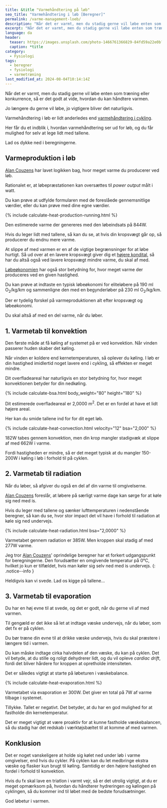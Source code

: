 ```yaml
---
title: &title "️Varmehåndtering på løb"
seo_title: "️Varmehåndtering i løb [Beregner]"
permalink: /varme-management-loeb/
description: "Når det er varmt, men du stadig gerne vil løbe enten som træning eller konkurrence, så er det godt at vide, hvordan du kan håndtere varmen."
excerpt: "Når det er varmt, men du stadig gerne vil løbe enten som træning eller konkurrence, så er det godt at vide, hvordan du kan håndtere varmen."
language: da
header:
  teaser: https://images.unsplash.com/photo-1466761366829-84fd59a22e0b?ixlib=rb-1.2.1&ixid=MnwxMjA3fDB8MHxwaG90by1wYWdlfHx8fGVufDB8fHx8&auto=format&fit=crop&h=300&w=400&q=10
  caption: *title
category:
  - Fysiologi
tags:
  - beregner
  - fysiologi
  - varmetræning
last_modified_at: 2024-08-04T10:14:14Z
---
```


Når det er varmt, men du stadig gerne vil løbe enten som træning eller konkurrence, så er det godt at vide, hvordan du kan håndtere varmen.

Jo længere du gerne vil løbe, jo vigtigere bliver det naturligvis.

Varmehåndtering i løb er lidt anderledes end [varmehåndtering i cykling](/varme-management-cykling/).

Her får du et indblik i, hvordan varmehåndtering ser ud for løb, og du får mulighed for selv at lege lidt med tallene.

Lad os dykke ned i beregningerne.

## Varmeproduktion i løb

[Alan Couzens](https://www.alancouzens.com/blog/heat2.html) har lavet logikken bag, hvor meget varme du producerer ved løb.

Rationalet er, at løbepræstationen kan oversættes til _power output_ målt i watt.

Du kan prøve at udfylde formularen med de foreslåede gennemsnitlige værdier, eller du kan prøve med dine egne værdier.

{% include calculate-heat-production-running.html %}

Den estimerede varme der genereres med den løbeindsats på <span id="heat_run_power_output">844</span>W.

Hvis du leger lidt med tallene, så kan du se, at hvis din kropsvægt går op, så producerer du endnu mere varme.

At slippe af med varmen er en af de vigtige begrænsninger for at løbe hurtigt. Så ud over at en lavere kropsvægt giver dig et [højere kondital](/kondital/), så har du altså også ved lavere kropsvægt mindre varme, du skal af med.

[Løbeøkonomien](/lobeokonomi/) har også stor betydning for, hvor meget varme der produceres ved en given hastighed.

Du kan prøve at indtaste en typisk løbeøkonomi for eliteløbere på 190 ml O<sub>2</sub>/kg/km og sammenligne den med en begynderløber på 230 ml O<sub>2</sub>/kg/km.

Der er tydelig forskel på varmeproduktionen alt efter kropsvægt og løbeøkonomi.

Du skal altså af med en del varme, når du løber.

## 1. Varmetab til konvektion

Den første måde at få køling af systemet på er ved konvektion. Når vinden passerer huden skaber det køling.

Når vinden er koldere end kernetemperaturen, så oplever du køling. I løb er din hastighed imidlertid noget lavere end i cykling, så effekten er meget mindre.

Dit overfladeareal har naturligvis en stor betydning for, hvor meget konvektionen betyder for din nedkøling.

{% include calculate-bsa.html body_weight="80" height="180" %}

Dit estimerede overfladeareal er <span id="heat_run_bsa">2,0000</span> m<sup>2</sup>. Det er en fordel at have et lidt højere areal.

Her kan du smide tallene ind for for dit eget løb.

{% include calculate-heat-convection.html velocity="12" bsa="2,000" %}

<span id="heat_run_convection">182</span>W tabes gennem konvektion, men din krop mangler stadigvæk at slippe af med <span id="heat_run_subtotal_1">662</span>W i varme.

Fordi hastigheden er mindre, så er det meget typisk at du mangler 150-200W i køling i løb i forhold til på cyklen.

## 2. Varmetab til radiation

Når du løber, så afgiver du også en del af din varme til omgivelserne.

[Alan Couzens](https://www.alancouzens.com/blog/heat2.html) foreslår, at løbere på særligt varme dage kan sørge for at køle sig ned med is.

Hvis du leger med tallene og sænker lufttemperaturen i nedenstående beregner, så kan du se, hvor stor impact det vil have i forhold til radiation at køle sig ned undervejs.

{% include calculate-heat-radiation.html bsa="2,0000" %}

Varmetabet gennem radiation er <span id="heat_run_radiation">385</span>W. Men kroppen skal stadig af med <span id="heat_run_subtotal_2">277</span>W varme.

Jeg tror [Alan Couzens](https://www.alancouzens.com/blog/heat.html)' oprindelige beregner har et forkert udgangspunkt for beregningerne. Den forudsætter en omgivende temperatur på 0°C, hvilket jo kun er tilfældet, hvis man køler sig selv ned med is undervejs.
{: .notice--info }

Heldigvis kan vi svede. Lad os kigge på tallene...

## 3. Varmetab til evaporation

Du har en høj evne til at svede, og det er godt, når du gerne vil af med varmen.

Til gengæld er det ikke så let at indtage væske undervejs, når du løber, som det fx er på cyklen.

Du bør træne din evne til at drikke væske undervejs, hvis du skal præstere i længere tid i varmen.

Du kan måske indtage cirka halvdelen af den væske, du kan på cyklen. Det vil betyde, at du stille og roligt dehydrerer lidt, og du vil opleve _cardiac drift_, fordi det bliver hårdere for kroppen at opretholde intensiteten.

Det er således vigtigt at starte på løbeturen i væskebalance.

{% include calculate-heat-evaporation.html %}

Varmetabet via evaporation er <span id="heat_run_evaporation">300</span>W. Det giver en total på <span id="heat_run_subtotal_3">7</span>W af varme tilbage i systemet.

<p id="heat_run_message">Tillykke. Tallet er negativt. Det betyder, at du har en god mulighed for at fastholde din kernetemperatur.</p>

Det er meget vigtigt at være proaktiv for at kunne fastholde væskebalancen, så du stadig har det redskab i værktøjsbæltet til at komme af med varmen.

## Konklusion

Det er noget vanskeligere at holde sig kølet ned under løb i varme omgivelser, end hvis du cykler. På cyklen kan du let medbringe ekstra væske og flasker kun brugt til køling. Samtidig er den højere hastighed en fordel i forhold til konvektion.

Hvis du fx skal lave en triatlon i varmt vejr, så er det utrolig vigtigt, at du er meget opmærksom på, hvordan du håndterer hydreringen og kølingen på cyklingen, så du kommer ind til løbet med de bedste forudsætninger.

God løbetur i varmen.